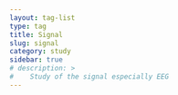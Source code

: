 ```yaml
---
layout: tag-list
type: tag
title: Signal
slug: signal
category: study
sidebar: true
# description: >
#    Study of the signal especially EEG
---
```

